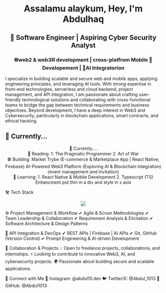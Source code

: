 <div align="center"><h1>Assalamu alaykum, Hey, I'm Abdulhaq</h1>
<h2>🚀 Software Engineer | Aspiring Cyber Security Analyst </h2>
  <h3> 🌐web2 & web3⛓ development | cross-platfrom Mobile 📱 Developement | 🤖AI Integratorion </h3>
</div>

I specialize in building scalable and secure web and mobile apps, applying engineering principles, and leveraging AI tools. With strong expertise in front-end technologies, serverless and cloud backend, project management, and API integration, I am passionate about crafting user-friendly technological solutions and collaborating with cross-functional teams to bridge the gap between technical requirements and business objectives. Beyond development, I have a deep interest in Web3 and Cybersecurity, particularly in blockchain applications, smart contracts, and ethical hacking.


## 🚀 Currently...
<div align="center", flex="row"> 
🚀 Currently....            
<div>
📖 Reading:
1. The Pragmatic Programmer
2. Art of War 
</div>
<div>
🛠 Building:
Market Trybe (E-commerce & Marketplace App | React Native, Firebase)
AI-Powered Web3 Platform (Exploring AI & Blockchain Integration){event management and Invitation}
</div>
<div>
🎯 Learning:
1. React Native & Mobile Development
2. Typescript (TS) Enhancment  put thin in a div and style in x axis 
</div>
</div>

🛠️ Tech Stack
<p align="center">
  <a href="https://skillicons.dev">
    <img src="https://skillicons.dev/icons?i=git,js,html,css,wasm,babel,bash,discord,django,figma,firebase,git,github,Instagram,java,LinkedIn,materialui,matlab,mongodb,Mysql,netlify,nextjs,npm,notion,py,react,sass,tailwind,ts,vercel,twitter,vscode,vite" />
  </a>
</p>
<p align="center">

⚙ Project Management & Workflow
✔ Agile & Scrum Methodologies
✔ Team Leadership & Collaboration
✔ Requirement Analysis & Elicitation
✔ Software Architecture & Design Patterns

🔗 API Integration & DevOps
✔ REST APIs | Firebase | AI APIs 
✔ Git, GitHub (Version Control)
✔ Prompt Engineering & AI-driven Development

💼 Collaboration & Projects
💡 Open to freelance projects, collaborations, and internships.
⚡ Looking to contribute to innovative Web3, AI, and cybersecurity projects.
🌍 Passionate about building secure and scalable applications.

📲 Connect with Me
📸 Instagram: @abdul10.dev
🐦 Twitter/X: @Abdul_1013
💼 GitHub: @Abdul1013

